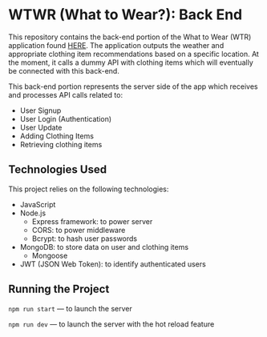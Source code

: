 # WTWR (What to Wear?): Back End

This repository contains the back-end portion of the What to Wear (WTR) application found [HERE](https://github.com/rachelleperez/se_project_react). The application outputs the weather and appropriate clothing item recommendations based on a specific location. At the moment, it calls a dummy API with clothing items which will eventually be connected with this back-end.

This back-end portion represents the server side of the app which receives and processes API calls related to:

- User Signup
- User Login (Authentication)
- User Update
- Adding Clothing Items
- Retrieving clothing items

## Technologies Used

This project relies on the following technologies:

- JavaScript
- Node.js
  - Express framework: to power server
  - CORS: to power middleware
  - Bcrypt: to hash user passwords
- MongoDB: to store data on user and clothing items
  - Mongoose
- JWT (JSON Web Token): to identify authenticated users

## Running the Project

`npm run start` — to launch the server

`npm run dev` — to launch the server with the hot reload feature
